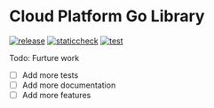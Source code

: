 # Cloud Platform Go Library

[![release](https://github.com/ministryofjustice/cloud-platform-go-library/actions/workflows/create-release.yaml/badge.svg)](https://github.com/ministryofjustice/cloud-platform-go-library/actions/workflows/create-release.yaml)
[![staticcheck](https://github.com/ministryofjustice/cloud-platform-go-library/actions/workflows/go-vet-lint-deps.yaml/badge.svg)](https://github.com/ministryofjustice/cloud-platform-go-library/actions/workflows/go-vet-lint-deps.yaml)
[![test](https://github.com/ministryofjustice/cloud-platform-go-library/actions/workflows/go-test.yaml/badge.svg)](https://github.com/ministryofjustice/cloud-platform-go-library/actions/workflows/go-test.yaml)


Todo: Furture work

- [ ] Add more tests
- [ ] Add more documentation
- [ ] Add more features

